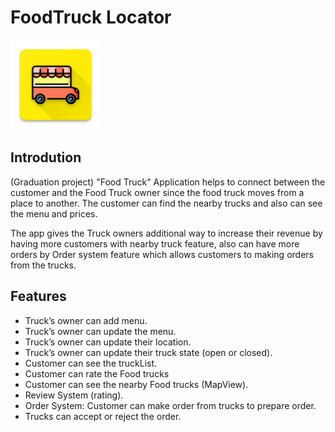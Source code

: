 # FoodTruck Locator
![](readme_images/ic_launcher.png)

Introdution
--------
(Graduation project)
"Food Truck" Application helps to connect between the customer and the Food Truck owner since the food truck moves from a place to another. The customer can find the nearby trucks and also can see the menu and prices. 

The app gives the Truck owners additional way to increase their revenue by having more customers with nearby truck feature, also can have more orders by Order system feature which allows customers to making orders from the trucks.

Features
--------
-	Truck’s owner can add menu.
-	Truck’s owner can update the menu. 
-	Truck’s owner can update their location.  
-	Truck’s owner can update their truck state (open or closed). 
-	Customer can see the truckList.
-	Customer can rate the Food trucks
-	Customer can see the nearby Food trucks (MapView).
- Review System (rating).
- Order System: Customer can make order from trucks to prepare order.
- Trucks can accept or reject the order.
